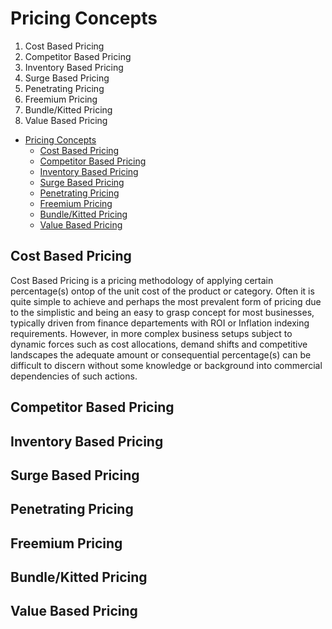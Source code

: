 # Pricing Concepts

1. Cost Based Pricing
2. Competitor Based Pricing
3. Inventory Based Pricing
4. Surge Based Pricing
5. Penetrating Pricing
6. Freemium Pricing
7. Bundle/Kitted Pricing
8. Value Based Pricing

- [Pricing Concepts](#pricing-concepts)
  - [Cost Based Pricing](#cost-based-pricing)
  - [Competitor Based Pricing](#competitor-based-pricing)
  - [Inventory Based Pricing](#inventory-based-pricing)
  - [Surge Based Pricing](#surge-based-pricing)
  - [Penetrating Pricing](#penetrating-pricing)
  - [Freemium Pricing](#freemium-pricing)
  - [Bundle/Kitted Pricing](#bundlekitted-pricing)
  - [Value Based Pricing](#value-based-pricing)

## Cost Based Pricing

Cost Based Pricing is a pricing methodology of applying certain percentage(s) ontop of the unit cost of the product or category. Often it is quite simple to achieve and perhaps the most prevalent form of pricing due to the simplistic and being an easy to grasp concept for most businesses, typically driven from finance departements with ROI or Inflation indexing requirements. However, in more complex business setups subject to dynamic forces such as cost allocations, demand shifts and competitive landscapes the adequate amount or consequential percentage(s) can be difficult to discern without some knowledge or background into commercial dependencies of such actions.

## Competitor Based Pricing
## Inventory Based Pricing
## Surge Based Pricing
## Penetrating Pricing
## Freemium Pricing
## Bundle/Kitted Pricing
## Value Based Pricing